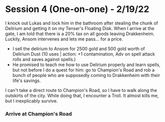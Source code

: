 # Session 4 (One-on-one) - 2/19/22

I knock out Lukas and lock him in the bathroom after stealing the chunk of Delirium and getting it on my Tenser's Floating Disk. When I arrive at the gate, I am told that there is a 20% tax on all goods leaving Drakkenheim. Luckily, Ansom intervenes and lets me pass... for a price. 

- I sell the delirium to Ansom for 2500 gold and 500 gold worth of Delirium Dust (10 uses | action: +1 contamination, Adv on spell attack rolls and saves against spells.)
- He promised to teach me how to use Delirium properly and learn spells, but not before I do a quest for him: go to Champion's Road and rob a bunch of people who are supposedly coming to Drakkenheim with their life's savings.

I can't take a direct route to Champion's Road, so I have to walk along the outskirts of the city. While doing that, I encounter a Troll. It almost kills me, but I inexplicably survive.

### Arrive at Champion's Road
